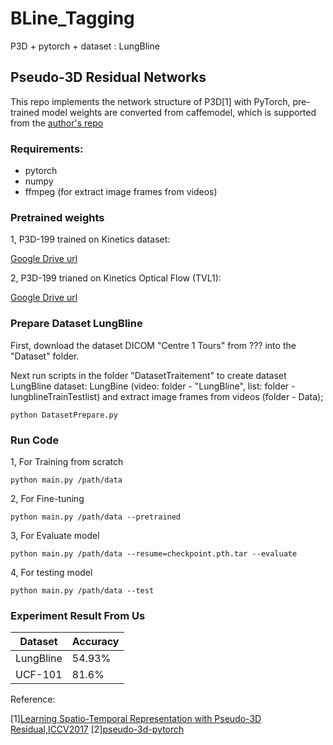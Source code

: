 # BLine_Tagging
 P3D + pytorch + dataset : LungBline 
 

## Pseudo-3D Residual Networks

This repo implements the network structure of P3D[1] with PyTorch, pre-trained model weights are converted from caffemodel, which is supported from the [author's repo](https://github.com/ZhaofanQiu/pseudo-3d-residual-networks)


### Requirements:

- pytorch
- numpy
- ffmpeg (for extract image frames from videos)

### Pretrained weights

1, P3D-199 trained on Kinetics dataset:

 [Google Drive url](https://drive.google.com/drive/folders/1u_l-yvhS0shpW6e0tCiqPE7Bd1qQZKdD)
 
2, P3D-199 trianed on Kinetics Optical Flow (TVL1):

 [Google Drive url](https://drive.google.com/drive/folders/1u_l-yvhS0shpW6e0tCiqPE7Bd1qQZKdD)

 
### Prepare Dataset LungBline
First, download the dataset DICOM "Centre 1 Tours" from ??? into the "Dataset" folder.

Next run scripts in the folder "DatasetTraitement" to create dataset LungBline 
dataset: LungBine (video: folder - "LungBline", list: folder - lungblineTrainTestlist)
and extract image frames from videos (folder - Data);
```
python DatasetPrepare.py
```

### Run Code
1, For Training from scratch
```
python main.py /path/data 
```
2, For Fine-tuning
```
python main.py /path/data --pretrained
```
3, For Evaluate model
```
python main.py /path/data --resume=checkpoint.pth.tar --evaluate 
```
4, For testing model
```
python main.py /path/data --test 
```

### Experiment Result From Us
Dataset | Accuracy
---|---|
LungBline | 54.93%
UCF-101 | 81.6%

Reference:

 [1][Learning Spatio-Temporal Representation with Pseudo-3D Residual,ICCV2017](http://openaccess.thecvf.com/content_iccv_2017/html/Qiu_Learning_Spatio-Temporal_Representation_ICCV_2017_paper.html)
 [2][pseudo-3d-pytorch](https://github.com/naviocean/pseudo-3d-pytorch)
